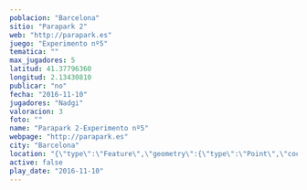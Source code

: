 ```yaml
---
poblacion: "Barcelona"
sitio: "Parapark 2"
web: "http://parapark.es"
juego: "Experimento nº5"
tematica: ""
max_jugadores: 5
latitud: 41.37796360
longitud: 2.13430810
publicar: "no"
fecha: "2016-11-10"
jugadores: "Nadgi"
valoracion: 3
foto: ""
name: "Parapark 2-Experimento nº5"
webpage: "http://parapark.es"
city: "Barcelona"
location: "{\"type\":\"Feature\",\"geometry\":{\"type\":\"Point\",\"coordinates\":[\"41,37796360\",\"2,13430810\"]}}"
active: false
play_date: "2016-11-10"
---
```

